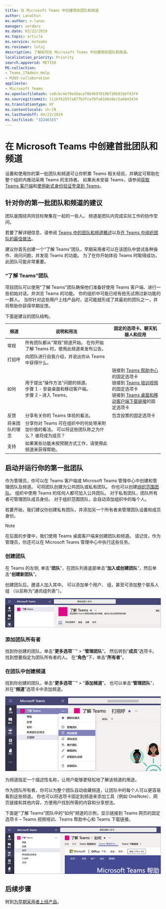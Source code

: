 ```yaml
---
title: 在 Microsoft Teams 中创建首批团队和频道
author: LanaChin
ms.author: v-lanac
manager: serdars
ms.date: 03/22/2019
ms.topic: article
ms.service: msteams
ms.reviewer: lolaj
description: 了解如何在 Microsoft Teams 中创建首批团队和频道。
localization_priority: Priority
search.appverid: MET150
MS.collection:
- Teams_ITAdmin_Help
- M365-collaboration
appliesto:
- Microsoft Teams
ms.openlocfilehash: ca0cbc4e79e43eca70b46970196f30b91bbf43f4
ms.sourcegitcommit: 111bf6255fa877b3fce70fa8166e8ec5a6643434
ms.translationtype: HT
ms.contentlocale: zh-CN
ms.lasthandoff: 04/23/2019
ms.locfileid: "32246315"
---
```

# <a name="create-your-first-teams-and-channels-in-microsoft-teams"></a>在 Microsoft Teams 中创建首批团队和频道

设置和使用你的第一批团队和频道可让你积累 Teams 相关经验，并确定可帮助在整个组织内推动采用 Teams 的支持者。 如果尚未安装 Teams，请参阅[获取 Teams 客户端](get-clients.md)和[使用新式身份验证登录到 Teams](sign-in-teams.md)。

## <a name="suggestions-for-your-first-teams-and-channels"></a>针对你的第一批团队和频道的建议

 团队是围绕共同目标聚集在一起的一些人。 频道是团队内完成实际工作的协作空间。 

若要了解详细信息，请参阅 [Teams 中的团队和频道概述](teams-channels-overview.md)以及[在 Teams 中组织团队的最佳做法](best-practices-organizing.md)。

 建议你首先创建一个“了解 Teams”团队，早期采用者可以在该团队中尝试各种操作、询问问题，并发现 Teams 的功能。 为了在你开始体验 Teams 时取得成功，此团队可能非常重要。 

### <a name="get-to-know-teams-team"></a>“了解 Teams”团队
项目团队可以使用“了解 Teams”团队确保他们准备好使用 Teams 客户端、进行一些初始对话，并浏览 Teams 的功能。 你的组织中可能已经有抢先试用过新功能的一群人。 当你针对这些用户上线产品时，这可能就形成了其最初的团队之一，并将帮助你获得早期反馈。

下面是建议的团队结构。

| 频道 | 说明和用法 | 固定的选项卡、聊天机器人和应用 |
| ------------ | -------------------- | -------------------- |
| 常规 | 所有团队都从“常规”频道开始。 在你开始了解 Teams 时，使用此频道来发布公告。 |  |
| 打招呼 | 向团队进行自我介绍，并说出你从 Teams 中获得什么。 |  |
| 如何 | 用于提出“操作方法”问题的频道。</br>步骤 1 - 安装桌面和移动客户端。</br>步骤 2 – 进入 Teams。| 链接到 [Teams 帮助中心](https://support.office.com/teams)的固定选项卡</br>链接到 [Teams 培训视频](https://support.office.com/article/microsoft-teams-video-training-4f108e54-240b-4351-8084-b1089f0d21d7)的固定选项卡</br>链接到 [Teams 桌面和移动客户端下载链接](https://teams.microsoft.com/downloads)的固定选项卡 |
| 反馈 | 分享有关你的 Teams 体验的看法。 | 包含投票的固定选项卡|
| 将来团队的理念 | 分享你对 Teams 可在组织中的何处带来附加价值的看法。 可以将这些团队称之为什么？ 谁将成为成员？ ||
| 支持 | 如果某些功能未按预期方式工作，请使用此频道来获得帮助。 ||

## <a name="get-your-first-teams-up-and-running"></a>启动并运行你的第一批团队
作为管理员，你可以在 Teams 客户端或 Microsoft Teams 管理中心中创建和管理团队及频道。 可将团队创建为公共团队或私有团队。 你也可以创建[组织范围团队](create-an-org-wide-team.md)。 组织中使用 Teams 的任何人都可加入公共团队。 对于私有团队，团队所有者可管理团队成员身份。 对于组织范围团队，会自动添加组织中的每个人。 

若要开始，我们建议你创建私有团队，并添加另一个所有者来管理团队设置和成员身份。 

> [!NOTE]
> 在后面的步骤中，我们使用 Teams 桌面客户端来创建团队和频道。 请记住，作为管理员，你还可以在 Microsoft Teams 管理中心中执行这些任务。

### <a name="create-a-team"></a>创建团队

在 Teams 的左侧, 单击“**团队**”，在团队列表底部单击“**加入或创建团队**”，然后单击“**创建新团队**”。

创建团队后，邀请人加入其中。 可以添加单个用户、 组，甚至可添加整个联系人组 （以前称为“通讯组列表”）。 

![创建团队](media/get-started-with-teams-create-team.png "示例“了解 Teams”团队的屏幕截图，显示团队名称和说明") 

### <a name="add-a-team-owner"></a>添加团队所有者
找到你创建的团队，单击“**更多选项˙˙˙**” > “**管理团队**”。 然后转到“**成员**”选项卡。找到想要指定为团队所有者的人。 在“**角色**”下，单击“**所有者**”。

### <a name="create-a-channel-in-a-team"></a>在团队中创建频道
找到你创建的团队，单击“**更多选项˙˙˙**” > “**添加频道**”。 也可以单击“**管理团队**”，并在“**频道**”选项卡中添加频道。 

![向团队添加频道](media/get-started-with-teams-add-channel.png "在团队上单击“更多选项”时可用的“添加频道”选项、“管理团队”选项及其他选项的屏幕截图") 

为频道指定一个描述性名称，让用户能够更轻松地了解该频道的用途。 

作为团队所有者，你可以为整个团队自动收藏频道，让团队中的每个人可以更容易看到这些频道。 你也可以将选项卡固定到频道来添加工具（例如 OneNote）、网页链接和其他内容，方便用户找到所需的内容和分享想法。  

下面是“了解 Teams”团队中的“如何”频道的示例，显示链接到 Teams 网页的固定选项卡 &ndash; Teams 视频培训、Teams 帮助中心和 Teams 下载链接。 

![将选项卡固定到频道](media/get-started-with-teams-add-tabs.png "固定到示例“了解 Teams”团队的选项卡的屏幕截图。") 

## <a name="next-steps"></a>后续步骤
转到[为早期采用者上线产品](get-started-with-teams-onboard-early-adopters.md)。
